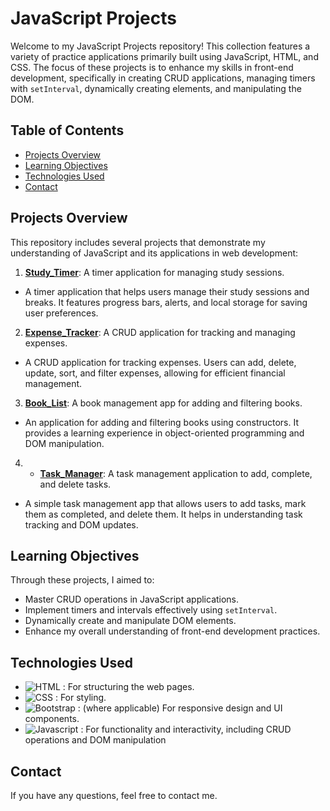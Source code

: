 # JavaScript Projects

Welcome to my JavaScript Projects repository! This collection features a variety of practice applications primarily built using JavaScript, HTML, and CSS. The focus of these projects is to enhance my skills in front-end development, specifically in creating CRUD applications, managing timers with `setInterval`, dynamically creating elements, and manipulating the DOM.

## Table of Contents

- [Projects Overview](#projects-overview)
- [Learning Objectives](#learning-objectives)
- [Technologies Used](#technologies-used)
- [Contact](#contact)

## Projects Overview

This repository includes several projects that demonstrate my understanding of JavaScript and its applications in web development:

1. **[Study_Timer](https://github.com/Klimentina2709/JavaScript-Projects/tree/Study_Timer)**: A timer application for managing study sessions.

- A timer application that helps users manage their study sessions and breaks. It features progress bars, alerts, and local storage for saving user preferences.

2. **[Expense_Tracker](https://github.com/Klimentina2709/JavaScript-Projects/tree/Expense_Tracker)**: A CRUD application for tracking and managing expenses.

- A CRUD application for tracking expenses. Users can add, delete, update, sort, and filter expenses, allowing for efficient financial management.

3. **[Book_List](https://github.com/Klimentina2709/JavaScript-Projects/tree/Book_List)**: A book management app for adding and filtering books.

- An application for adding and filtering books using constructors. It provides a learning experience in object-oriented programming and DOM manipulation.

4. - **[Task_Manager](https://github.com/Klimentina2709/JavaScript-Projects/tree/Task_Manager)**: A task management application to add, complete, and delete tasks.

- A simple task management app that allows users to add tasks, mark them as completed, and delete them. It helps in understanding task tracking and DOM updates.

## Learning Objectives

Through these projects, I aimed to:

- Master CRUD operations in JavaScript applications.
- Implement timers and intervals effectively using `setInterval`.
- Dynamically create and manipulate DOM elements.
- Enhance my overall understanding of front-end development practices.

## Technologies Used

- ![HTML](https://img.shields.io/badge/-HTML5-e34c26?logo=html5&logoColor=white) : For structuring the web pages.
- ![CSS](https://img.shields.io/badge/-CSS-264DE4?logo=css3&logoColor=white) : For styling.
- ![Bootstrap](https://img.shields.io/badge/-Bootstrap-533B78?logo=bootstrap&logoColor=white) : (where applicable) For responsive design and UI components.
- ![Javascript](https://img.shields.io/badge/-Javascript-EFD81D?logo=javascript&logoColor=white) : For functionality and interactivity, including CRUD operations and DOM manipulation

## Contact

If you have any questions, feel free to contact me.
